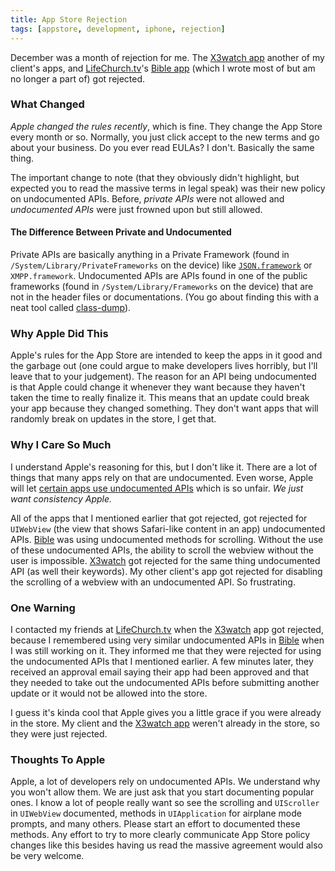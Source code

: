 ```yaml
---
title: App Store Rejection
tags: [appstore, development, iphone, rejection]
---
```


December was a month of rejection for me. The [X3watch app][] another of my client's apps, and [LifeChurch.tv][]'s [Bible app](http://youversion.com/iphone) (which I wrote most of but am no longer a part of) got rejected.

### What Changed

*Apple changed the rules recently*, which is fine. They change the App Store every month or so. Normally, you just click accept to the new terms and go about your business. Do you ever read EULAs? I don't. Basically the same thing.

The important change to note (that they obviously didn't highlight, but expected you to read the massive terms in legal speak) was their new policy on undocumented APIs. Before, *private APIs* were not allowed and *undocumented APIs* were just frowned upon but still allowed.

#### The Difference Between Private and Undocumented

Private APIs are basically anything in a Private Framework (found in `/System/Library/PrivateFrameworks` on the device) like [`JSON.framework`](http://samsoff.es/post/parsing-json-with-the-iphones-private-json-framework/) or `XMPP.framework`. Undocumented APIs are APIs found in one of the public frameworks (found in `/System/Library/Frameworks` on the device) that are not in the header files or documentations. (You go about finding this with a neat tool called [class-dump](http://www.codethecode.com/projects/class-dump/)).

### Why Apple Did This

Apple's rules for the App Store are intended to keep the apps in it good and the garbage out (one could argue to make developers lives horribly, but I'll leave that to your judgement). The reason for an API being undocumented is that Apple could change it whenever they want because they haven't taken the time to really finalize it. This means that an update could break your app because they changed something. They don't want apps that will randomly break on updates in the store, I get that.

### Why I Care So Much

I understand Apple's reasoning for this, but I don't like it. There are a lot of things that many apps rely on that are undocumented. Even worse, Apple will let [certain apps use undocumented APIs](http://daringfireball.net/2008/11/google_mobile_uses_private_iphone_apis) which is so unfair. *We just want consistency Apple.*

All of the apps that I mentioned earlier that got rejected, got rejected for `UIWebView` (the view that shows Safari-like content in an app) undocumented APIs. [Bible][] was using undocumented methods for scrolling. Without the use of these undocumented APIs, the ability to scroll the webview without the user is impossible. [X3watch][] got rejected for the same thing undocumented API (as well their keywords). My other client's app got rejected for disabling the scrolling of a webview with an undocumented API. So frustrating.

### One Warning

I contacted my friends at [LifeChurch.tv][] when the [X3watch][] app got rejected, because I remembered using very similar undocumented APIs in [Bible][] when I was still working on it. They informed me that they were rejected for using the undocumented APIs that I mentioned earlier. A few minutes later, they received an approval email saying their app had been approved and that they needed to take out the undocumented APIs before submitting another update or it would not be allowed into the store.

I guess it's kinda cool that Apple gives you a little grace if you were already in the store. My client and the [X3watch app][] weren't already in the store, so they were just rejected.

### Thoughts To Apple

Apple, a lot of developers rely on undocumented APIs. We understand why you won't allow them. We are just ask that you start documenting popular ones. I know a lot of people really want so see the scrolling and `UIScroller` in `UIWebView` documented, methods in `UIApplication` for airplane mode prompts, and many others. Please start an effort to documented these methods. Any effort to try to more clearly communicate App Store policy changes like this besides having us read the massive agreement would also be very welcome.

[X3watch app]: http://itunes.apple.com/us/app/x3watch/id337170101?mt=8
[LifeChurch.tv]: http://lifechurch.tv
[Bible]: http://youversion.com/iphone
[X3watch]: http://itunes.apple.com/us/app/x3watch/id337170101?mt=8
